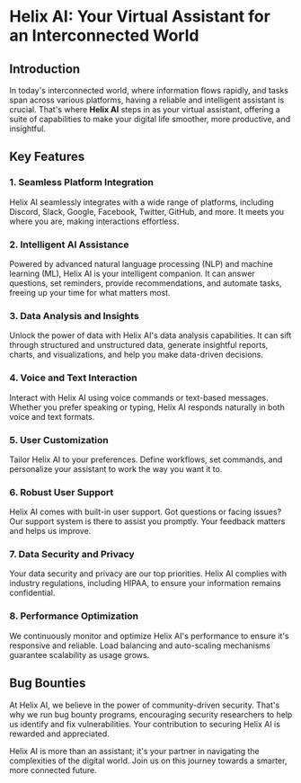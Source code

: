 # Helix AI: Your Virtual Assistant for an Interconnected World

## Introduction

In today's interconnected world, where information flows rapidly, and tasks span across various platforms, having a reliable and intelligent assistant is crucial. That's where **Helix AI** steps in as your virtual assistant, offering a suite of capabilities to make your digital life smoother, more productive, and insightful.

## Key Features

### 1. Seamless Platform Integration

Helix AI seamlessly integrates with a wide range of platforms, including Discord, Slack, Google, Facebook, Twitter, GitHub, and more. It meets you where you are, making interactions effortless.

### 2. Intelligent AI Assistance

Powered by advanced natural language processing (NLP) and machine learning (ML), Helix AI is your intelligent companion. It can answer questions, set reminders, provide recommendations, and automate tasks, freeing up your time for what matters most.

### 3. Data Analysis and Insights

Unlock the power of data with Helix AI's data analysis capabilities. It can sift through structured and unstructured data, generate insightful reports, charts, and visualizations, and help you make data-driven decisions.

### 4. Voice and Text Interaction

Interact with Helix AI using voice commands or text-based messages. Whether you prefer speaking or typing, Helix AI responds naturally in both voice and text formats.

### 5. User Customization

Tailor Helix AI to your preferences. Define workflows, set commands, and personalize your assistant to work the way you want it to.

### 6. Robust User Support

Helix AI comes with built-in user support. Got questions or facing issues? Our support system is there to assist you promptly. Your feedback matters and helps us improve.

### 7. Data Security and Privacy

Your data security and privacy are our top priorities. Helix AI complies with industry regulations, including HIPAA, to ensure your information remains confidential.

### 8. Performance Optimization

We continuously monitor and optimize Helix AI's performance to ensure it's responsive and reliable. Load balancing and auto-scaling mechanisms guarantee scalability as usage grows.

## Bug Bounties

At Helix AI, we believe in the power of community-driven security. That's why we run bug bounty programs, encouraging security researchers to help us identify and fix vulnerabilities. Your contribution to securing Helix AI is rewarded and appreciated.

Helix AI is more than an assistant; it's your partner in navigating the complexities of the digital world. Join us on this journey towards a smarter, more connected future.
